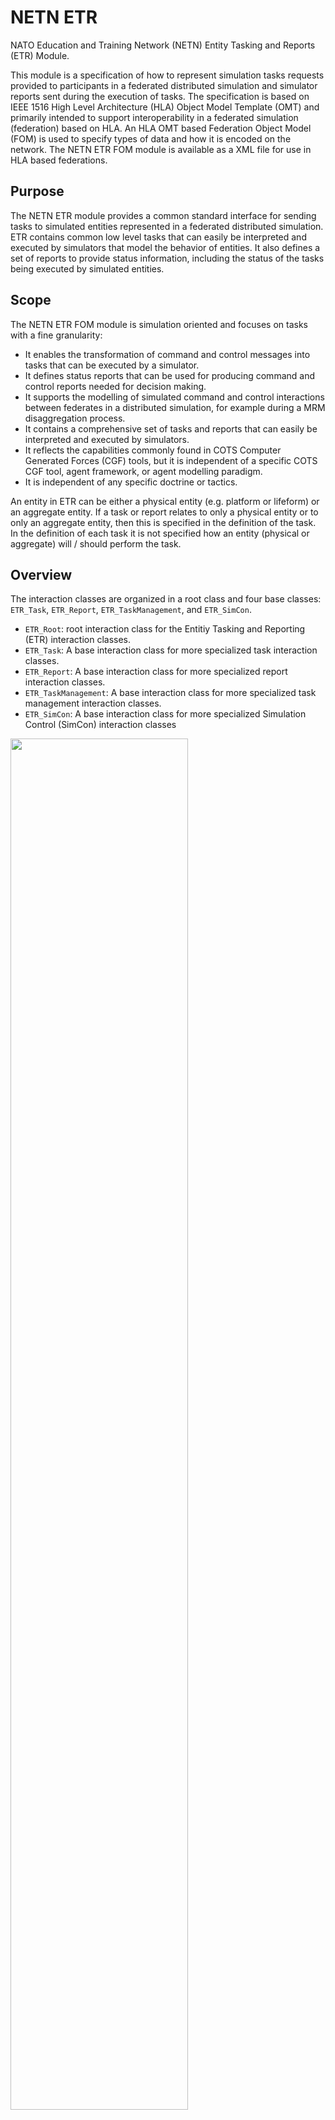 # NETN ETR
	
NATO Education and Training Network (NETN) Entity Tasking and Reports (ETR) Module. 
        
This module is a specification of how to represent simulation tasks requests provided to participants in a federated distributed simulation and simulator reports sent during the execution of tasks. The specification is based on IEEE 1516 High Level Architecture (HLA) Object Model Template (OMT) and primarily intended to support interoperability in a federated simulation (federation) based on HLA. An HLA OMT based Federation Object Model (FOM) is used to specify types of data and how it is encoded on the network. The NETN ETR FOM module is available as a XML file for use in HLA based federations.
        

## Purpose
The NETN ETR module provides a common standard interface for sending tasks to simulated entities represented in a federated distributed simulation. ETR contains common low level tasks that can easily be interpreted and executed by simulators that model the behavior of entities. It also defines a set of reports to provide status information, including the status of the tasks being executed by simulated entities.

## Scope
The NETN ETR FOM module is simulation oriented and focuses on tasks with a fine granularity:
* It enables the transformation of command and control messages into tasks that can be executed by a simulator.
* It defines status reports that can be used for producing command and control reports needed for decision making.
* It supports the modelling of simulated command and control interactions between federates in a distributed simulation, for example during a MRM disaggregation process.
* It contains a comprehensive set of tasks and reports that can easily be interpreted and executed by simulators.
* It reflects the capabilities commonly found in COTS Computer Generated Forces (CGF) tools, but it is independent of a specific COTS CGF tool, agent framework, or agent modelling paradigm.
* It is independent of any specific doctrine or tactics.

An entity in ETR can be either a physical entity (e.g. platform or lifeform) or an aggregate entity. If a task or report relates to only a physical entity or to only an aggregate entity, then this is specified in the definition of the task. In the definition of each task it is not specified how an entity (physical or aggregate) will / should perform the task.
	

## Overview
The interaction classes are organized in a root class and four base classes: `ETR_Task`, `ETR_Report`, `ETR_TaskManagement`, and `ETR_SimCon`. 

* `ETR_Root`: root interaction class for the Entitiy Tasking and Reporting (ETR) interaction classes.
* `ETR_Task`: A base interaction class for more specialized task interaction classes.
* `ETR_Report`: A base interaction class for more specialized report interaction classes.
* `ETR_TaskManagement`: A base interaction class for more specialized task management interaction classes.
* `ETR_SimCon`: A base interaction class for more specialized Simulation Control (SimCon) interaction classes

<img src="./images/etr_baseclasses.png" width="75%"/>
      
	
	
### Entity Tasks

This section summarizes the Entity Task interaction classes in the ETR FOM module.

<img src="./images/etr_task.png" width="90%"/>

|Task|Description|
|---|---|
|Move|Tasks an entity to move in the specified direction for the given duration.|
|MoveToLocation|Tasks an entity to move to the specified location.|
|MoveToEntity|Tasks an entity to move to another entity.|
|MoveIntoFormation|Tasks an aggregate entity to move into the given formation with the given heading.|
|FollowEntity|Tasks an entity to follow another entity.|
|TurnToHeading|Tasks an entity to turn to the specified heading.|
|Mount|Task the entity to mount in the specified entity. The taskee entiity should be within a certain distance tolerance of the entiity to mount into. this tolerance must be specified in the federation agreements. Mount includes: embark (vessel), board (plane), and so on.|
|Dismount|Task the entity to dismount from the entity where it is in.|
|FireAtLocation|Tasks an entity to fire at a location.|
|FireAtEntity|Tasks an entity to fire at another specified entity.|
|SetOrderedSpeed|Set/Change the ordered speed. Usually sent in ConcurrentMode to adjust the current move task.|
|SetOrderedAltitude|Set/Change the ordered altitude for a flying entity. Usually sent in ConurrentMode to adjust the current move task.|
|Wait|Tasks an entity to wait a defined duration.|
|SetRulesOfEngagement|Change the rules of engagment for an entity.|
|EstablishCheckPoint|The task defines a location where a checkpoint shall be established and then operated. |
|OperateCheckPoint|The task activates a deactivated check point. |
|StopAtSideOfRoad|Tasks an entity to stop at the side of the road. This task is only relevant for an entity that is moving along a road to a destination. The executing move task is canceled and a new move is defined to a position at the side of the road (the simulator has to calculate this location).|
|RemoveCheckPoint|This task removes the checkpoint that is generated in the EstablishCheckpoint task. |
|CreateObstacle|Tasks an entity to create an obstacle with the given geometry. |
|ClearObstacle|Task an entity to clear the obstacle or minefield with the given ID. The taskee entiity should be within a certain distance tolerance (specified in the federation aggrement) of one of the points of the geometry of the obstacle to make the task possible.|
|AddPassage|Tasks an entity to lay/build a passage between the two given points. The passage can for example be a passage through an obstacle or a bridge over a river. The taskee entiity should be within a certain distance tolerance (specified in the federation aggrement) of one of the points of the passage to make the task possible. |
|RemovePassage|Tasks an entity to remove the pasasage with the given ID. The taskee entiity should be within a certain distance tolerance (specified in the federation aggrement) of one of the points of the passage to make the task possible.|
|Patrol|Defines a patrol, covering the path from the current location to the  start point of the patrol route, and the patrol route itself. The patrol route will be followed from start to end. The entity behaviour at the end point depends on the patrol type.|

	
### Entity Reports
This section summarizes the Entity Report interaction classes in the ETR FOM module, shown in the figure below.
 
<img src="./images/etr_report.png" width="85%"/>

|Report|Description|
|---|---|
|StatusReport|Status report from an entity about its own (perceived) state. This report is generated with a certain frequency specified in the federation agreements.|
|SpotReport|Spot reports are reports used by all entities to transmit intelligence or information about a spotted enemy, neutral, or unknown entity.|
|InWeaponRangeReport|The entities that are in range of a specific weapon.|


### Task Management
This section summarizes the Task Management interaction classes in the ETR FOM module, shown in the figure below.
 
<img src="./images/etr_taskmanagement.png" width="85%"/>


|Task Management|Description|
|---|---|
|CancelSpecifiedTasks|Cancel all specified tasks. Tasks already started are also cancelled.|
|CancelAllTasks|Cancel all tasks. Tasks already started are also cancelled.|
|TaskStatusReport|A report about the status of a task given to an entity. The status of the task defined by the TaskId can be: Accepted, Refused, Cancelled, Executing, Completed or Error.|


### Simulation Control
This section summarizes the Simulaltion Control interaction classes in the ETR FOM module, shown in the figure below.

<img src="./images/etr_simcon.png" width="85%"/>

|Simulation Control|Description|
|---|---|
|MagicMove|Place the entity to the specified location with a given heading. All given task of the entity are cancelled.|
|MagicResource|Changes the resource amount of the entity.|
|QueryCapabilitiesSupported|Query which ETR tasks and ETR reports that the entity supports. The taskee shall respond with a CapabilitiesSupported message.|
|CapabilitiesSupported|Provide the set of ETR tasks and ETR reports that the entity supports. This interaction is in response to a QueryCapabilitiesSupported, using the same Taskee and Tasker.|

## ETR Task Handling

The following sections define how tasks shall be handled.

### ETR Task Modes

The ETR FOM module defines two modes for a task: non-concurrent mode and concurrent mode.

In the non-concurrent mode the task is placed on the task list for the entity, which serves as a waiting list. Once the task is at the head of the task list, and the currently executing task completes, it is removed from the task list and started. Using this task mode, tasks are executed one after the other.

In the concurrent mode, the task is executed concurrently with other tasks. With this task mode, there is no task list involved.

The mode value is provided for each task. So, at any point in time an entity has zero or more concurrent mode tasks executing and at most one non-concurrent mode task executing, with zero or more non-concurrent mode tasks waiting on the task list.

### ETR Task States

The following states are defined for a task:

* TaskStatus.Received: the task is received;
* TaskStatus.Waiting: the task is waiting for execution;
* TaskStatus.Executing: the task is executing.

The task state diagram is shown below.

<img src="./images/etr_taskstates.png" width="85%"/>
  
#### Received State
A task in the Received state shall be handled in the following way:
 
1. Determine if the task is supported. The determination is made by the federate application in accordance with section 8.4.3.
2. If the task is not supported then
    * A `TaskStatusReport` (refused) shall be returned to the Tasker.
    * The task is removed.
3. Else
    * For a non-concurrent mode task:
        * The task shall be placed in the entity task list in accordance with section 8.3.3.
    * A `TaskStatusReport` (accepted) shall be returned to the Tasker.
    * The task shall transition to the Waiting state.

#### Waiting State
A task in the Waiting state shall be handled in the following way:
1.	Determine if the task can start using the following conditions:
    * For a non-concurrent mode task:
        * The task’s taskee is not executioning a task, and
        * The task is at head of the task list, and
        * The task has no `StartWhen` time (i.e. the StartWhen is undefined), or the task has a StartWhen time and this time is less than or equal to the current time.
    * For a concurrent mode task:
        * The task has no `StartWhen` time (i.e. the StartWhen is undefined), or the task has a StartWhen time and this time is less than or equal to the current time, and
        * The task does not conflict with other executing tasks (see section 8.3.4).
2.	If the task can start then
    * For a non-concurrent mode task:
        * The task shall be removed from the task list.
        * A `TaskStatusReport` (executing) shall be returned to the Tasker.
        * The task shall transition to the Executing state.
3.	Else
    * The task shall remain in the Waiting state, even if the current time has passed the time specified in the `StartWhen` parameter of the task.

#### Executing State
A task in the Executing state shall be handled in the following way:

1.	Determine if the task has completed. The conditions are scenario specific and the determination is up to the federate application.
2.	If the task has completed then
    * A `TaskStatusReport` (completed) shall be returned to the Tasker.
    * The task is removed.
3.	Else
    * The task shall remain in the Executing state.

#### TaskStatus State
A task in the TaskStatus state shall be handled as specified in the substates, and also in the following way:

1.	If the task is cancelled by either a `CancelAllTasks` or `CancelSpecifiedTask` then
    * A `TaskStatusReport` (cancelled) shall be returned to the Tasker.
    * The task is removed.
2.	If the task cannot be handled due to an internal federate application error then
    * A `TaskStatusReport` (error) shall be returned to the Tasker and a description of the error shall be included in the message.
    * The task is removed.

### Task List Order
Each entity has a task list for non-concurrent mode tasks. The task at the head of the list is the first task to be started once the currently executing task completes. The ordering of tasks in the task list shall be according to the following figure.

<img src="./images/etr_tasklist.png" width="85%"/>
 
The tasklist shall be divided in two parts: a left part that contains tasks where the StartWhen is specified, and a right part that contains tasks where no StartWhen is specified. The division point shall mark the head of the left part and the tail of the right part. A part is empty if there are no tasks for that part.

A task shall be placed in the task list as follows:

1.	If the StartWhen time of the task is specified then the task shall be placed in the left part of the task list, using the StartWhen time to order the tasks in this part (with decreasing StartWhen value towards the head of the list).
2.	If the StartWhen time of the task is not specified then the task shall be placed at the tail of the right part of the task list.

###	Concurrent Tasks
The following table defines which tasks for the same entity can execute concurrently. The table shows which tasks can transition from the Waiting state to the Execution state given another task that is already in Execution state for the same entity. 

|Number|Task in Execution state|Tasks allowed to go to Execution state|
|---|---|---|
|1|Move|6, 7, 10, 11, 12, 13, 14, 15, 17, 22|
|2|MoveToLocation|10, 11, 12, 13, 14, 15, 17, 22|
|3|MoveToEntity|10, 11, 12, 13, 14, 15, 17, 22|
|4|MoveIntoFormation|10, 11, 12, 13, 14, 15, 17|
|5|FollowEntity|10, 11, 12, 13, 14, 15, 17|
|6|TurnToHeading|1|
|7|TurnToOrientation|1|
|8|MountVehicle| |
|9|DismountVehickle| |
|10|FireAtLocation|1, 2, 3, 4, 5, 18, 19|
|11|FireAtLocationWM|1, 2, 3, 4, 5, 18, 19|
|12|FireAtEntity|1, 2, 3, 4, 5, 18, 19|
|13|FireAtEntityWM|1, 2, 3, 4, 5, 18, 19|
|14|SetOrderedSpeed|1, 2, 3, 4, 5, 18, 19|
|15|SetOrderedAltitude|1, 2, 3, 4, 5, 18, 19|
|16|Wait| |
|17|SetRulesOfEngagement|1, 2, 3, 4, 5, 18, 19|
|18|Patrol|10, 11, 12, 13, 14, 15, 17|
|19|PatrolRepeating|10, 11, 12, 13, 14, 15, 17|
|20|EstablishCheckPoint| |
|21|OperateCheckPoint| |
|22|StopAtSideOfRoad|1, 2, 3|
|23|RemoveCheckPoint| |
|24|CreateObstacle| |
|25|CreateMinefield| |
|26|ClearObstacle| |
|27|AddPassage| |
|28|RemovePassage| |

## ETR SimCon Handling
A Simulation Control message for an entity shall be executed immediately, regardless the presence of any (concurrent or non-concurrent) executing task.

### Magic Move
A `MagicMove` for an entity shall implicitly cancel all tasks for the entity. A TaskStatusReport (cancelled) shall be issued for each task in accordance with the task state diagram.

### Magic Resources
A `MagicResource` shall update the entity resources. Waiting or executing tasks of the entity are effected in the sense that these tasks have more or less resources available after the MagicResource.

### Entity Task and Reporting Capabilities
It shall be possible to query an entity for the ETR tasks and ETR reports that it supports. The set of tasks and reports that an entity supports is implementation specific, and shall be used in the Received state of a task to determine if the task is supported.

With the interaction class `QueryCapabilitiesSupported` an entity can be queried for the supported ETR tasks and ETR reports. The result is provided via the interaction class `CapabilitiesSupported`.

## Implementation Requirements
This section lists the requirements for federate applications that implement Entity Tasking and Reporting. The requirements are provided from receiver point of view (entity taskee, the federate application modelling the entity) and sender point of view (entity tasker, the federate application sending a task or receiving a report for an entity).

The receiver:
1.	SHALL support all ETR TaskManagement and ETR SimCon classes.
2.	MAY support a subset of the ETR Task and ETR Report classes.
3.	SHALL provide all interaction class parameters when sending an ETR interaction.
The sender:
4.	SHALL provide all interaction class parameters when sending an ETR interaction.
In addition, for the receiver, the following SHALL be documented in the federation agreements:
5.	Distance tolerances of supported tasks (for the tasks `Mount`, `EstablishCheckPoint`, `OperateCheckPoint`, `RemoveCheckPoint`, `CreateObstacle`, `ClearObstacle`, `CreateMinefield`, `AddPassage`, and `RemovePassage`).
6.	Entities that provide ETR Reports.
7.	Time frequencies and conditions for the supported ETR Reports.
8.	Modeling agreements related to checkpoints (if supported, see `EstablishCheckPoint`, `OperateCheckPoint`, and `RemoveCheckPoint`).
9.	Modeling agreements related to minefields (if supported, see `CreateMineField`).